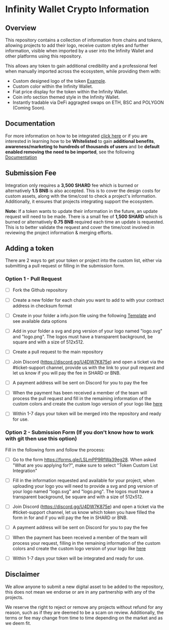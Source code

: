 # Infinity Wallet Crypto Information

## Overview
This repository contains a collection of information from chains and tokens, allowing projects to add their logo, receive custom styles and further information, visible when imported by a user into the Infinity Wallet and other platforms using this repository.

This allows any token to gain additional credibility and a professional feel when manually imported across the ecosystem, while providing them with:
- Custom designed logo of the token [Example](https://raw.githubusercontent.com/InfinityWallet/Crypto-Assets/main/Cryptos/binancesmartchain/0x2170ed0880ac9a755fd29b2688956bd959f933f8/logo.svg).
- Custom color within the Infinity Wallet.
- Fiat price display for the token within the Infinity Wallet.
- Coin info section themed style in the Infinity Wallet.
- Instantly tradable via DeFi aggragted swaps on ETH, BSC and POLYGON (Coming Soon).

## Documentation

For more information on how to be integrated [click here](https://docs.shardcoin.io/contact-us/listings-and-whitelistings/listing#token-custom-list-integration) or if you are interested in learning how to be **Whitelisted** to gain **additional benefits**, **awareness/marketing to hundreds of thousands of users** and be **default enabled removing the need to be imported**, see the following [Documentation](https://docs.shardcoin.io/contact-us/listings-and-whitelistings/listing#token-whitelisting)

## Submission Fee
Integration only requires a **3,500 SHARD** fee which is burned or alternatively **1.5 BNB** is also accepted. This is to cover the design costs for custom assets, along with the time/cost to check a project's information. Additionally, it ensures that projects integrating support the ecosystem.

**Note:** If a token wants to update their information in the future, an update request will need to be made. There is a small fee of **1,500 SHARD** which is burned or alternatively **0.75 BNB** required each time an update is requested. This is to better validate the request and cover the time/cost involved in reviewing the project information & merging efforts.


## Adding a token

There are 2 ways to get your token or project into the custom list, either via submitting a pull request or filling in the submission form.

### Option 1 - Pull Request

- [ ] Fork the Github repository
- [ ] Create a new folder for each chain you want to add to with your contract address in checksum format
- [ ] Create in your folder a info.json file using the following [Template](https://github.com/InfinityWallet/Crypto-Assets/blob/main/Asset-Template.md) and see available data options
- [ ] Add in your folder a svg and png version of your logo named "logo.svg" and "logo.png". The logos must have a transparent background, be square and with a size of 512x512.
- [ ] Create a pull request to the main repository
- [ ] Join Discord (https://discord.gg/U4DW7K875e) and open a ticket via the #ticket-support channel, provide us with the link to your pull request and let us know if you will pay the fee in SHARD or BNB.
- [ ] A payment address will be sent on Discord for you to pay the fee
- [ ] When the payment has been received a member of the team will process the pull request and fill in the remaining information of the custom colors and create the custom logo version of your logo like [here](https://raw.githubusercontent.com/InfinityWallet/Crypto-Assets/main/Cryptos/binancesmartchain/0x2170ed0880ac9a755fd29b2688956bd959f933f8/logo.svg)
- [ ] Within 1-7 days your token will be merged into the repository and ready for use.


### Option 2 - Submission Form (If you don't know how to work with git then use this option)

Fill in the following form and follow the process:

- [ ] Go to the form https://forms.gle/LSLmPP9RfWa39eg28. When asked "What are you applying for?", make sure to select "Token Custom List Integration"
- [ ] Fill in the information requested and available for your project, when uploading your logo you will need to provide a svg and png version of your logo named "logo.svg" and "logo.png". The logos must have a transparent background, be square and with a size of 512x512.
- [ ] Join Discord (https://discord.gg/U4DW7K875e) and open a ticket via the #ticket-support channel, let us know which token you have filled the form in for and if you will pay the fee in SHARD or BNB.
- [ ] A payment address will be sent on Discord for you to pay the fee
- [ ] When the payment has been received a member of the team will process your request, filling in the remaining information of the custom colors and create the custom logo version of your logo like [here](https://raw.githubusercontent.com/InfinityWallet/Crypto-Assets/main/Cryptos/binancesmartchain/0x2170ed0880ac9a755fd29b2688956bd959f933f8/logo.svg)
- [ ] Within 1-7 days your token will be integrated and ready for use.


## Disclaimer
We allow anyone to submit a new digital asset to be added to the repository, this does not mean we endorse or are in any partnership with any of the projects.

We reserve the right to reject or remove any projects without refund for any reason, such as if they are deemed to be a scam on review. Additionally, the terms or fee may change from time to time depending on the market and as we deem fit.
